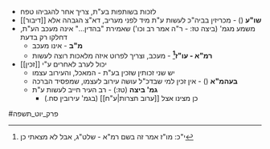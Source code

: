 * לזכות בשותפות בע"ת, צריך אחר להגביהו טפח
* **שו"ע** () - מכריזין בביה"כ לעשות ע"ת מיד לפני מעריב, דא"צ הגבהה אלא [[דיבור]]
* משמע מגמ' (ביצה טז: - ר"ה אמר רב וכו') שאמירת "בהדין…" אינה מעכב הע"ת, דחלקו רק בדעת
	* **מ"ב** - אינו מעכב
	* **רמ"א - עו"ז[^1]** - מעכב, וצריך לפרוט איזה מלאכות רוצה לעשות
* יכול לערב לאחרים ע"י [[זכין]]
	* יש שני זכותין שזכין בע"ת - המאכל, והעירוב עצמו
	* **בעהמ"א** () - אין זכין למי שבדכ"ל עושה עירוב לעצמו, שמפסיד הברכה
	* **גמ' ביצה** (טז:) - רב העיר חייב לעשות ע"ת
		* כן מצינו אצל [[ערוב חצרות|ע"ח]] (בגמ' עירובין סח.)

#פרק_יוט_תשפה

[^1]:	י"כ: מו"ז אמר זה בשם רמ"א - שלט"ג, אבל לא מצאתי כן
